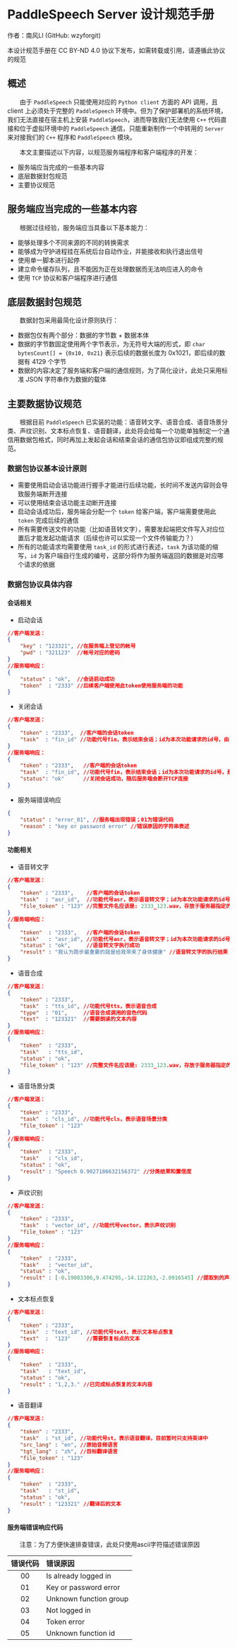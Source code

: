 # PaddleSpeech Server 设计规范手册

作者：南风LI (GitHub: wzyforgit)

本设计规范手册在 CC BY-ND 4.0 协议下发布，如需转载或引用，请遵循此协议的规范

## 概述

&emsp;&emsp;由于 `PaddleSpeech` 只能使用对应的 `Python client` 方面的 API 调用，且 client 上必须处于完整的 `PaddleSpeech` 环境中。但为了保护部署机的系统环境，我们无法直接在宿主机上安装 `PaddleSpeech`，进而导致我们无法使用 `C++` 代码直接和位于虚拟环境中的 `PaddleSpeech` 通信，只能重新制作一个中转用的 `Server` 来对接我们的 `C++` 程序和 `PaddleSpeech` 模块。

&emsp;&emsp;本文主要描述以下内容，以规范服务端程序和客户端程序的开发：

- 服务端应当完成的一些基本内容
- 底层数据封包规范
- 主要协议规范

## 服务端应当完成的一些基本内容

&emsp;&emsp;根据过往经验，服务端应当具备以下基本能力：

- 能够处理多个不同来源的不同的转换需求
- 能够成为守护进程挂在系统后台自动作业，并能接收和执行退出信号
- 使用单一脚本进行起停
- 建立命令缓存队列，且不能因为正在处理数据而无法响应进入的命令
- 使用 `TCP` 协议和客户端程序进行通信

## 底层数据封包规范

&emsp;&emsp;数据封包采用最简化设计原则执行：

- 数据包仅有两个部分：数据的字节数 + 数据本体
- 数据的字节数固定使用两个字节表示，为无符号大端的形式，即 `char bytesCount[] = {0x10, 0x21}` 表示后续的数据长度为 0x1021，即后续的数据有 4129 个字节
- 数据的内容决定了服务端和客户端的通信规则，为了简化设计，此处只采用标准 JSON 字符串作为数据的载体

## 主要数据协议规范

&emsp;&emsp;根据目前 `PaddleSpeech` 已实装的功能：语音转文字、语音合成、语音场景分类、声纹识别、文本标点恢复、语音翻译，此处将会给每一个功能单独制定一个通信用数据包格式，同时再加上发起会话和结束会话的通信包协议即组成完整的规范。

### 数据包协议基本设计原则

- 需要使用启动会话功能进行握手才能进行后续功能，长时间不发送内容则会导致服务端断开连接
- 可以使用结束会话功能主动断开连接
- 启动会话成功后，服务端会分配一个 `token` 给客户端，客户端需要使用此 `token` 完成后续的通信
- 所有需要传送文件的功能（比如语音转文字），需要发起端把文件写入对应位置后才能发起功能请求（后续也许可以实现一个文件传输能力？）
- 所有的功能请求均需要使用 `task_id` 的形式进行表述，`task` 为该功能的缩写，`id` 为客户端自行生成的编号，这部分将作为服务端返回的数据是对应哪个请求的依据

### 数据包协议具体内容

#### 会话相关

- 启动会话
```json
//客户端发送：
{
    "key" : "123321", //在服务端上登记的帐号
    "pwd" : "321123"  //帐号对应的密码
}
//服务端响应：
{
    "status" : "ok",  //会话启动成功
    "token"  : "2333" //后续客户端使用此token使用服务端的功能
}
```
- 关闭会话
```json
//客户端发送：
{
    "token" : "2333",  //客户端的会话token
    "task"  : "fin_id" //功能代号fin，表示结束会话；id为本次功能请求的id号，由客户端自行生成
}
//服务端响应：
{
    "token" : "2333",   //客户端的会话token
    "task"  : "fin_id", //功能代号fin，表示结束会话；id为本次功能请求的id号，是此前客户端交给服务端的id号
    "status": "ok"      //关闭会话成功，随后服务端会断开TCP连接
}
```
- 服务端错误响应
```json
{
    "status" : "error_01", //服务端出现错误；01为错误代码
    "reason" : "key or password error" //错误原因的字符串表述
}
```

#### 功能相关

- 语音转文字
```json
//客户端发送：
{
    "token" : "2333",    //客户端的会话token
    "task"  : "asr_id",  //功能代号asr，表示语音转文字；id为本次功能请求的id号，由客户端自行生成
    "file_token" : "123" //完整文件名应该是: 2333_123.wav，存放于服务器指定的路径下
}
//服务端响应：
{
    "token"  : "2333",   //客户端的会话token
    "task"   : "asr_id", //功能代号asr，表示语音转文字；id为本次功能请求的id号，是此前客户端交给服务端的id号
    "status" : "ok",     //语音转文字执行成功
    "result" : "我认为跑步最重要的就是给我带来了身体健康" //语音转文字的执行结果
}
```
- 语音合成
```json
//客户端发送：
{
    "token" : "2333",
    "task"  : "tts_id", //功能代号tts，表示语音合成
    "type"  : "01",     //语音合成调用的音色代码
    "text"  : "123321"  //需要朗读的文本内容
}
//服务端响应：
{
    "token"  : "2333",
    "task"   : "tts_id",
    "status" : "ok",
    "file_token" : "123" //完整文件名应该是: 2333_123.wav，存放于服务器指定的路径下
}
```
- 语音场景分类
```json
//客户端发送：
{
    "token" : "2333",
    "task"  : "cls_id", //功能代号cls，表示语音场景分类
    "file_token" : "123"
}
//服务端响应：
{
    "token"  : "2333",
    "task"   : "cls_id",
    "status" : "ok",
    "result" : "Speech 0.9027186632156372" //分类结果和置信度
}
```
- 声纹识别
```json
//客户端发送：
{
    "token" : "2333",
    "task"  : "vector_id", //功能代号vector，表示声纹识别
    "file_token" : "123"
}
//服务端响应：
{
    "token"  : "2333",
    "task"   : "vector_id",
    "status" : "ok",
    "result" : [-0.19083306,9.474295,-14.122263,-2.0916545] //提取到的声纹特征向量
}
```
- 文本标点恢复
```json
//客户端发送：
{
    "token" : "2333",
    "task"  : "text_id", //功能代号text，表示文本标点恢复
    "text"  :  "123"     //需要恢复标点的文本
}
//服务端响应：
{
    "token"  : "2333",
    "task"   : "text_id",
    "status" : "ok",
    "result" : "1,2,3." //已完成标点恢复的文本内容
}
```
- 语音翻译
```json
//客户端发送：
{
    "token" : "2333",
    "task"  : "st_id", //功能代号st，表示语音翻译，目前暂时只支持英译中
    "src_lang" : "en", //原始音频语言
    "tgt_lang" : "zh", //目标翻译语言
    "file_token" : "123"
}
//服务端响应：
{
    "token"  : "2333",
    "task"   : "st_id",
    "status" : "ok",
    "result" : "123321" //翻译后的文本
}
```

#### 服务端错误响应代码

&emsp;&emsp;注意：为了方便快速排查错误，此处只使用ascii字符描述错误原因

| 错误代码 | 错误原因 |
|:----------:|:--------------|
| 00 | Is already logged in   |
| 01 | Key or password error  |
| 02 | Unknown function group |
| 03 | Not logged in |
| 04 | Token error |
| 05 | Unknown function id |
